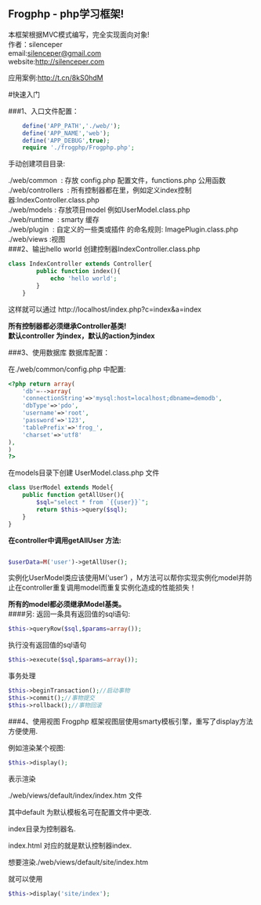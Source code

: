 ﻿Frogphp - php学习框架!  
---------
本框架根据MVC模式编写，完全实现面向对象!  
 作者：silenceper  
 email:silenceper@gmail.com  
 website:http://silenceper.com   

 应用案例:http://t.cn/8kS0hdM
 
#快速入门

###1、入口文件配置：
```php
	define('APP_PATH','./web/');
	define('APP_NAME','web');
	define('APP_DEBUG',true);
	require './frogphp/Frogphp.php';
```

手动创建项目目录:  

./web/common  : 存放 config.php 配置文件，functions.php 公用函数  
./web/controllers  : 所有控制器都在里，例如定义index控制器:IndexController.class.php  
./web/models : 存放项目model 例如UserModel.class.php  
./web/runtime  : smarty 缓存   
./web/plugin  : 自定义的一些类或插件  的命名规则: ImagePlugin.class.php  
./web/views :视图  
###2、输出hello world
创建控制器IndexController.class.php

```php
class IndexController extends Controller{
		public function index(){
			echo 'hello world';
		}
	}
```

这样就可以通过 http://localhost/index.php?c=index&amp;a=index

**所有控制器都必须继承Controller基类!  
默认controller 为index，默认的action为index**

###3、使用数据库
数据库配置：

在./web/common/config.php 中配置:

```php
<?php return array(   
	'db'=-->array(
	'connectionString'=>'mysql:host=localhost;dbname=demodb',
	'dbType'=>'pdo',
	'username'=>'root',
	'password'=>'123',
	'tablePrefix'=>'frog_',
	'charset'=>'utf8'
),
)
?>
```
在models目录下创建 UserModel.class.php 文件

```php
class UserModel extends Model{
	public function getAllUser(){
		$sql="select * from `{{user}}`";
		return $this->query($sql);
	}
}
```

**在controller中调用getAllUser 方法:**

```php

$userData=M('user')->getAllUser();

```

实例化UserModel类应该使用M(‘user’) ，M方法可以帮你实现实例化model并防止在controller重复调用model而重复实例化造成的性能损失！

**所有的model都必须继承Model基类。**  
####另:
返回一条具有返回值的sql语句:    
```php
$this->queryRow($sql,$params=array());
```
执行没有返回值的sql语句  
```php
$this->execute($sql,$params=array());
```
事务处理  
```php
$this->beginTransaction();//启动事物
$this->commit();//事物提交
$this->rollback();//事物回滚
```

###4、使用视图
Frogphp 框架视图层使用smarty模板引擎，重写了display方法方便使用. 

例如渲染某个视图:

```php
$this->display();  
```

表示渲染  

./web/views/default/index/index.htm 文件  

其中default 为默认模板名可在配置文件中更改.  

index目录为控制器名.   

index.html 对应的就是默认控制器index.  

想要渲染./web/views/default/site/index.htm    

就可以使用  
```php
$this->display('site/index');  
```
